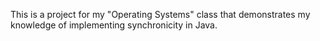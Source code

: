
This is a project for my "Operating Systems" class that demonstrates my knowledge of implementing synchronicity in Java.
